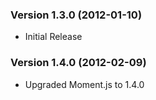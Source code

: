 ### Version 1.3.0 (2012-01-10)
- Initial Release

### Version 1.4.0 (2012-02-09)
- Upgraded Moment.js to 1.4.0
